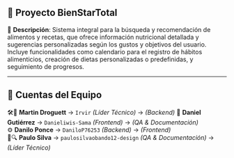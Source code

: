 ## 🌿 Proyecto BienStarTotal
📌 **Descripción**: 
Sistema integral para la búsqueda y recomendación de alimentos y recetas, que ofrece información nutricional detallada y sugerencias personalizadas según los gustos y objetivos del usuario. Incluye funcionalidades como calendario para el registro de hábitos alimenticios, creación de dietas personalizadas o predefinidas, y seguimiento de progresos.

---

## 👥 Cuentas del Equipo  

🛠️👑 **Martin Droguett** → `Irvir` *(Líder Técnico)* -> *(Backend)*
🎨 **Daniel Gutiérrez** → `Danieliwis-Sama` *(Frontend)* -> *(QA & Documentación)*  
⚙️ **Danilo Ponce** → `DaniloP76253` *(Backend)* -> *(Frontend)*   
📝🔍 **Paulo Silva** → `paulosilvaobando12-design` *(QA & Documentación)* -> *(Líder Técnico)*
